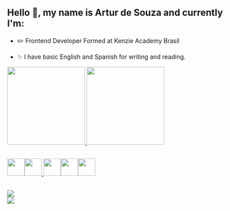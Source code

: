 ## Hello 👋, my name is Artur de Souza and currently I'm:


- ✏️ Frontend Developer Formed at Kenzie Academy Brasil

- ✨ I have basic English and Spanish for writing and reading.


<div>
<a href="https://github.com/arthwrjf">
<img height="180em" src="https://github-readme-stats.vercel.app/api/top-langs/?username=arthwrjf&layout=compact&langs_count=7&theme=dracula"/>
<img height="180em" src="https://github-readme-stats.vercel.app/api?username=arthwrjf&show_icons=true&theme=dracula&include_all_commits=true&count_private=true"/>
</div>


##


<img src="https://cdn.jsdelivr.net/gh/devicons/devicon/icons/html5/html5-original.svg" width="40" height="40" /><img src="https://cdn.jsdelivr.net/gh/devicons/devicon/icons/javascript/javascript-original.svg" width="40" height="40" />
<img src="https://cdn.jsdelivr.net/gh/devicons/devicon/icons/css3/css3-original.svg" width="40" height="40"/><img src="https://cdn.jsdelivr.net/gh/devicons/devicon/icons/react/react-original.svg" width="40" height="40" /><img src="https://cdn.jsdelivr.net/gh/devicons/devicon/icons/typescript/typescript-original.svg" width="40" height="40"/> 

##
<a href="https://www.linkedin.com/in/artur-augusto-de-souza-30695b245/" target="_blank"><img src="https://img.shields.io/badge/-LinkedIn-%230077B5?style=for-the-badge&logo=linkedin&logoColor=white" target="_blank"></a>  
<a href = "mailto:artur.infected@gmail.com"><img src="https://img.shields.io/badge/Gmail-D14836?style=for-the-badge&logo=gmail&logoColor=white" target="_blank"></a>

